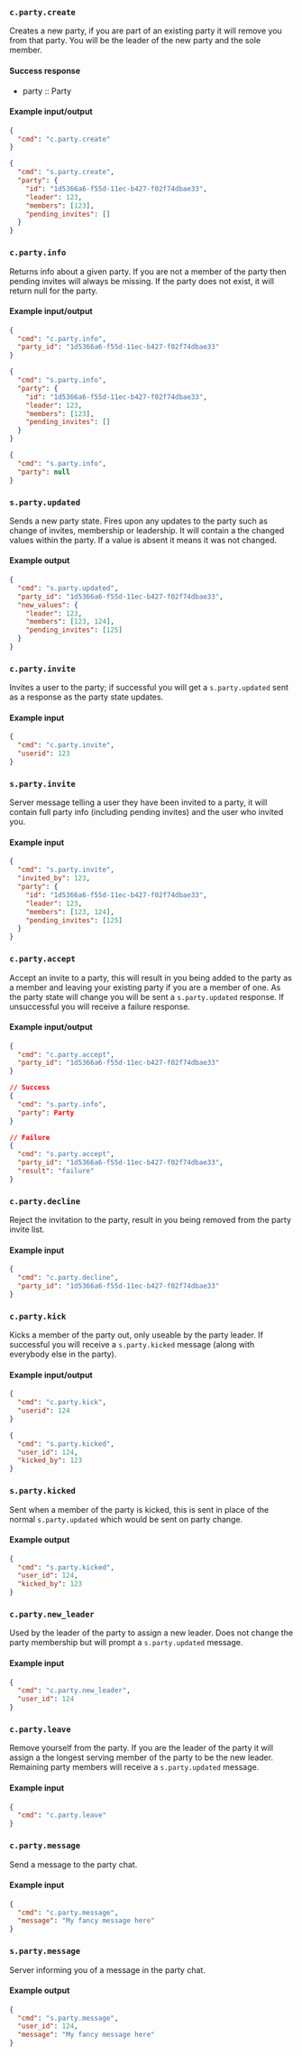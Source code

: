 ### `c.party.create`
Creates a new party, if you are part of an existing party it will remove you from that party. You will be the leader of the new party and the sole member.

#### Success response
* party :: Party

#### Example input/output
```json
{
  "cmd": "c.party.create"
}

{
  "cmd": "s.party.create",
  "party": {
    "id": "1d5366a6-f55d-11ec-b427-f02f74dbae33",
    "leader": 123,
    "members": [123],
    "pending_invites": []
  }
}
```

### `c.party.info`
Returns info about a given party. If you are not a member of the party then pending invites will always be missing. If the party does not exist, it will return null for the party.

#### Example input/output
```json
{
  "cmd": "c.party.info",
  "party_id": "1d5366a6-f55d-11ec-b427-f02f74dbae33"
}

{
  "cmd": "s.party.info",
  "party": {
    "id": "1d5366a6-f55d-11ec-b427-f02f74dbae33",
    "leader": 123,
    "members": [123],
    "pending_invites": []
  }
}

{
  "cmd": "s.party.info",
  "party": null
}
```

### `s.party.updated`
Sends a new party state. Fires upon any updates to the party such as change of invites, membership or leadership. It will contain a the changed values within the party. If a value is absent it means it was not changed.

#### Example output
```json
{
  "cmd": "s.party.updated",
  "party_id": "1d5366a6-f55d-11ec-b427-f02f74dbae33",
  "new_values": {
    "leader": 123,
    "members": [123, 124],
    "pending_invites": [125]
  }
}
```

### `c.party.invite`
Invites a user to the party; if successful you will get a `s.party.updated` sent as a response as the party state updates.

#### Example input
```json
{
  "cmd": "c.party.invite",
  "userid": 123
}
```

### `s.party.invite`
Server message telling a user they have been invited to a party, it will contain full party info (including pending invites) and the user who invited you.

#### Example input
```json
{
  "cmd": "s.party.invite",
  "invited_by": 123,
  "party": {
    "id": "1d5366a6-f55d-11ec-b427-f02f74dbae33",
    "leader": 123,
    "members": [123, 124],
    "pending_invites": [125]
  }
}
```

### `c.party.accept`
Accept an invite to a party, this will result in you being added to the party as a member and leaving your existing party if you are a member of one. As the party state will change you will be sent a `s.party.updated` response. If unsuccessful you will receive a failure response.

#### Example input/output
```json
{
  "cmd": "c.party.accept",
  "party_id": "1d5366a6-f55d-11ec-b427-f02f74dbae33"
}

// Success
{
  "cmd": "s.party.info",
  "party": Party
}

// Failure
{
  "cmd": "s.party.accept",
  "party_id": "1d5366a6-f55d-11ec-b427-f02f74dbae33",
  "result": "failure"
}
```

### `c.party.decline`
Reject the invitation to the party, result in you being removed from the party invite list.

#### Example input
```json
{
  "cmd": "c.party.decline",
  "party_id": "1d5366a6-f55d-11ec-b427-f02f74dbae33"
}
```

### `c.party.kick`
Kicks a member of the party out, only useable by the party leader. If successful you will receive a `s.party.kicked` message (along with everybody else in the party).

#### Example input/output
```json
{
  "cmd": "c.party.kick",
  "userid": 124
}

{
  "cmd": "s.party.kicked",
  "user_id": 124,
  "kicked_by": 123
}
```

### `s.party.kicked`
Sent when a member of the party is kicked, this is sent in place of the normal `s.party.updated` which would be sent on party change.

#### Example output
```json
{
  "cmd": "s.party.kicked",
  "user_id": 124,
  "kicked_by": 123
}
```

### `c.party.new_leader`
Used by the leader of the party to assign a new leader. Does not change the party membership but will prompt a `s.party.updated` message.

#### Example input
```json
{
  "cmd": "c.party.new_leader",
  "user_id": 124
}
```

### `c.party.leave`
Remove yourself from the party. If you are the leader of the party it will assign a the longest serving member of the party to be the new leader. Remaining party members will receive a `s.party.updated` message.

#### Example input
```json
{
  "cmd": "c.party.leave"
}
```

### `c.party.message`
Send a message to the party chat.

#### Example input
```json
{
  "cmd": "c.party.message",
  "message": "My fancy message here"
}
```

### `s.party.message`
Server informing you of a message in the party chat.

#### Example output
```json
{
  "cmd": "s.party.message",
  "user_id": 124,
  "message": "My fancy message here"
}
```
